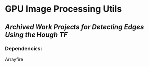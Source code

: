 # GPU Image Processing Utils

## _Archived Work Projects for Detecting Edges Using the Hough TF_

### Dependencies:
Arrayfire
